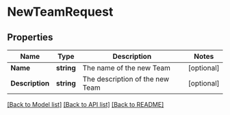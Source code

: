 # NewTeamRequest

## Properties

Name | Type | Description | Notes
------------ | ------------- | ------------- | -------------
**Name** | **string** | The name of the new Team | [optional] 
**Description** | **string** | The description of the new Team | [optional] 

[[Back to Model list]](../README.md#documentation-for-models) [[Back to API list]](../README.md#documentation-for-api-endpoints) [[Back to README]](../README.md)


